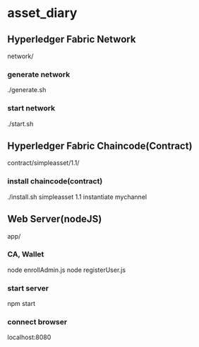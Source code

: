# asset_diary

## Hyperledger Fabric Network
network/
### generate network
./generate.sh
### start network
./start.sh

## Hyperledger Fabric Chaincode(Contract)
contract/simpleasset/1.1/
### install chaincode(contract)
./install.sh simpleasset 1.1 instantiate mychannel

## Web Server(nodeJS)
app/
### CA, Wallet
node enrollAdmin.js
node registerUser.js
### start server
npm start
### connect browser
localhost:8080
